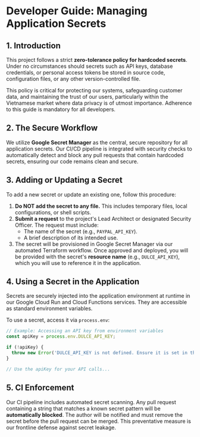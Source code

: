 # Developer Guide: Managing Application Secrets

## 1. Introduction

This project follows a strict **zero-tolerance policy for hardcoded secrets**. Under no circumstances should secrets such as API keys, database credentials, or personal access tokens be stored in source code, configuration files, or any other version-controlled file.

This policy is critical for protecting our systems, safeguarding customer data, and maintaining the trust of our users, particularly within the Vietnamese market where data privacy is of utmost importance. Adherence to this guide is mandatory for all developers.

## 2. The Secure Workflow

We utilize **Google Secret Manager** as the central, secure repository for all application secrets. Our CI/CD pipeline is integrated with security checks to automatically detect and block any pull requests that contain hardcoded secrets, ensuring our code remains clean and secure.

## 3. Adding or Updating a Secret

To add a new secret or update an existing one, follow this procedure:

1.  **Do NOT add the secret to any file.** This includes temporary files, local configurations, or shell scripts.
2.  **Submit a request** to the project's Lead Architect or designated Security Officer. The request must include:
    *   The name of the secret (e.g., `PAYPAL_API_KEY`).
    *   A brief description of its intended use.
3.  The secret will be provisioned in Google Secret Manager via our automated Terraform workflow. Once approved and deployed, you will be provided with the secret's **resource name** (e.g., `DULCE_API_KEY`), which you will use to reference it in the application.

## 4. Using a Secret in the Application

Secrets are securely injected into the application environment at runtime in our Google Cloud Run and Cloud Functions services. They are accessible as standard environment variables.

To use a secret, access it via `process.env`:

```typescript
// Example: Accessing an API key from environment variables
const apiKey = process.env.DULCE_API_KEY;

if (!apiKey) {
  throw new Error('DULCE_API_KEY is not defined. Ensure it is set in the environment.');
}

// Use the apiKey for your API calls...
```

## 5. CI Enforcement

Our CI pipeline includes automated secret scanning. Any pull request containing a string that matches a known secret pattern will be **automatically blocked**. The author will be notified and must remove the secret before the pull request can be merged. This preventative measure is our frontline defense against secret leakage.